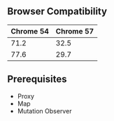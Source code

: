 ## Browser Compatibility

| Chrome 54 | Chrome 57 |
|-----------|-----------|
| 71.2      | 32.5      |
| 77.6      | 29.7      |

## Prerequisites

* Proxy
* Map
* Mutation Observer
